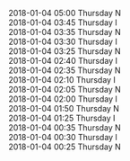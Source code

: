 2018-01-04 05:00 Thursday  N  
2018-01-04 03:45 Thursday  I  
2018-01-04 03:35 Thursday  N  
2018-01-04 03:30 Thursday  I  
2018-01-04 03:25 Thursday  N  
2018-01-04 02:40 Thursday  I  
2018-01-04 02:35 Thursday  N  
2018-01-04 02:10 Thursday  I  
2018-01-04 02:05 Thursday  N  
2018-01-04 02:00 Thursday  I  
2018-01-04 01:50 Thursday  N  
2018-01-04 01:25 Thursday  I  
2018-01-04 00:35 Thursday  N  
2018-01-04 00:30 Thursday  I  
2018-01-04 00:25 Thursday  N  
